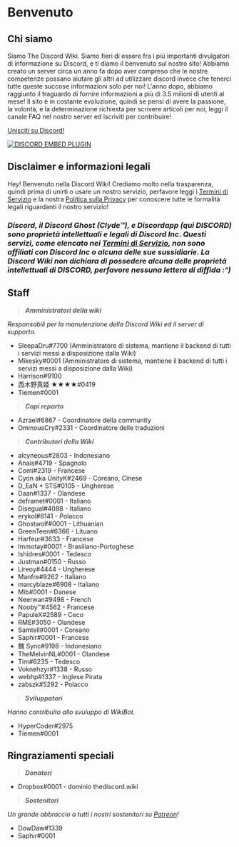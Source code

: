 <!-- TITLE: Italian - Pagina Iniziale -->
<!-- SUBTITLE: Benvenuto nella Discord Wiki! -->

# Benvenuto
## Chi siamo

Siamo The Discord Wiki. Siamo fieri di essere fra i più importanti divulgatori di informazione su Discord, e ti diamo il benvenuto sul nostro sito! Abbiamo creato un server circa un anno fa dopo aver compreso che le nostre competenze possano aiutare gli altri ad utilizzare discord invece che tenerci tutte queste succose informazioni solo per noi! L'anno dopo, abbiamo raggiunto il traguardo di fornire informazioni a più di 3.5 milioni di utenti al mese! Il sito è in costante evoluzione, quindi se pensi di avere la passione, la volontà, e la determinazione richiesta per scrivere articoli per noi, leggi il canale FAQ nel nostro server ed iscriviti per contribuire!

[Unisciti su Discord!](https://discord.gg/ZRJ9Ghh)

<a href="https://discord.gg/ZRJ9Ghh">![DISCORD EMBED PLUGIN](https://discordapp.com/api/guilds/367460196148183040/widget.png?style=banner2)</a>

## Disclaimer e informazioni legali
Hey! Benvenuto nella Discord Wiki! Crediamo molto nella trasparenza, quindi prima di unirti o usare un nostro servizio, perfavore leggi i [Termini di Servizio](/terms) e la nostra [Politica sulla Privacy](/privacy) per conoscere tutte le formalità legali riguardanti il nostro servizio!

### ***Discord, il Discord Ghost (Clyde™), e Discordapp (qui DISCORD) sono proprietà intellettuali e legali di Discord Inc. Questi servizi, come elencato nei [Termini di Servizio](/terms), non sono affiliati con Discord Inc o alcuna delle sue sussidiarie. La Discord Wiki non dichiara di possedere alcuna delle proprietà intellettuali di DISCORD, perfavore nessuna lettera di diffida :^)***

## Staff
> ***Amministratori della wiki***

*Responsabili per la manutenzione della Discord Wiki ed il server di supporto.*
* SleepaDru#7700 (Amministratore di sistema, mantiene il backend di tutti i servizi messi a disposizione dalla Wiki)
* Mikesky#0001 (Amministratore di sistema, mantiene il backend di tutti i servizi messi a disposizione dalla Wiki)
* Harrison#9100
* 西木野真姫 ★★★★#0419
* Tiemen#0001

> ***Capi reparto***

* Azrael#6867 - Coordinatore della community
* OminousCry#2331 - Coordinatore delle traduzioni

> ***Contributori della Wiki***

* alcyneous#2803 - Indonesiano
* Anaís#4719 - Spagnolo
* Comi#2319 - Francese
* Cyon aka UnityK#2469 - Coreano, Cinese
* D_EaN * STS#0105 - Ungherese
* Daan#1337 - Olandese
* deframet#0001 - Italiano
* Disegual#4088 - Italiano
* erykol#8141 - Polacco
* Ghostwolf#0001 - Lithuanian
* GreenTeen#6366 - Lituano
* Harfeur#3633 - Francese
* Immotay#0001 - Brasiliano-Portoghese
* Ishidres#0001 - Tedesco
* Justman#0150 - Russo
* Lireoy#4444 - Ungherese
* Manfre#9262 - Italiano
* marcyblaze#6908 - Italiano
* Mib#0001 - Danese
* Neerwan#9498 - French
* Nooby™#4562 - Francese
* PapuleX#2589 - Ceco
* RME#3050 - Olandese
* Samtell#0001 - Coreano
* Saphir#0001 - Francese
* 魏 Sync#9198 - Indonesiano
* TheMelvinNL#0001 - Olandese
* Tim#6235 - Tedesco
* Voknehzyr#1338 - Russo
* webhp#1337 - Inglese Pirata
* zabszk#5292 - Polacco

> ***Sviluppatori***

*Hanno contribuito allo svuluppo di WikiBot.*
* HyperCoder#2975
* Tiemen#0001

## Ringraziamenti speciali

>***Donatori***

* Dropbox#0001 - dominio thediscord.wiki

> ***Sostenitori***

*Un grande abbraccio a tutti i nostri sostenitori su [Patreon](https://www.patreon.com/TheDiscordWiki)!*

* DowDaw#1339
* Saphir#0001